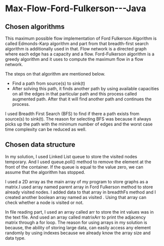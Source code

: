 # Max-Flow-Ford-Fulkerson---Java

## Chosen algorithms
This maximum possible flow implementation of Ford Fulkerson Algorithm is called Edmonds-Karp algorithm and part from that breadth-first search algorithm is additionally used in that. 
Flow network is a directed graph where each edge has a capacity and a flow. Ford-Fulkerson algorithm is a greedy algorithm and it uses to compute the maximum flow in a flow network.

The steps on that algorithm are mentioned below.
* Find a path from source(s) to sink(t)
* After solving this path, it finds another path by using available capacities on all the edges in that particular path and this process called augmented path. After that it will find another path and continues the process.

I used Breadth First Search (BFS) to find if there a path exists from source(s) to sink(t). The reason for selecting BFS was because it always picks up the path with the minimum number of edges and the worst case time complexity can be reduced as well. 

## Chosen data structure
In my solution, I used Linked List queue to store the visited nodes temporary. And I used queue.poll() method to remove the element at the front of the container. If the queue is equal to the value zero, we can assume that the algorithm has stopped.

I used a 2D array as the main array of my program to store graphs as a matrix.I  used array named parent array in Ford Fulkerson method to store already visited nodes. I added data to that array in breadthFs method and I created another boolean array named as visited . Using that array can check whether a node is visited or not.

In file reading part, I used an array called arr to store the int values was in the text file. And used an array called matrixArr to print the adjacency matrix through a for loop. The reason for using arrays in my solution is because, the ability of storing large data, can easily access any element randomly by using indexes because we already know the array size and data type. 
